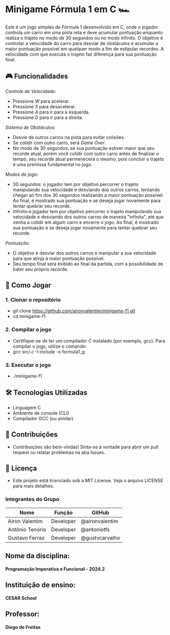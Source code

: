 # Minigame Fórmula 1 em C 🏎

Este é um jogo simples de Fórmula 1 desenvolvido em C, onde o jogador controla um carro em uma pista reta e deve acumular pontuação enquanto realiza o trajeto no modo de 30 segundos ou no modo infinito. O objetivo é controlar a velocidade do carro para desviar de obstáculos e acumular a maior pontuação possível em qualquer modo a fim de estipular recordes. A velocidade com que executa o trajeto faz diferença para sua pontuação final.

## 🎮 Funcionalidades

*Controle de Velocidade*: 
  - Pressione *W* para acelerar.
  - Pressione *S* para desacelerar.
  - Pressione *A* para ir para a esquerda.
  - Pressione *D* para ir para a direita.

*Sistema de Obstáculos*:
  - Desvie de outros carros na pista para evitar colisões.
  - Se colidir com outro carro, será *Game Over*.
  - No modo de 30 segundos, se sua pontuação estiver maior que seu recorde atual, porém você colidir com outro carro antes de finalizar o tempo, seu recorde atual permenecerá o mesmo, pois concluir o trajeto é uma premissa fundamental no jogo.

*Modos de jogo*:
  - 30 segundos: o jogador tem por objetivo percorrer o trajeto manipulando sua velocidade e desviando dos outros carros, tentando chegar ao fim dos 30 segundos realizando a maior pontuação possível. Ao final, é mostrado sua pontuação e se deseja jogar novamente para tentar quebrar seu recorde.
  - Infinito:o jogador tem por objetivo percorrer o trajeto manipulando sua velocidade e desviando dos outros carros de maneira "infinita", até que venha a colidir em algum carro e encerre o jogo. Ao final, é mostrado sua pontuação e se deseja jogar novamente para tentar quebrar seu recorde.

*Pontuação*:
  - O objetivo é desviar dos outros carros e manipular a sua velocidade para que atinja a maior pontuação possível.
  - Seu tempo final será exibido ao final da partida, com a possibilidade de bater seu próprio recorde.

## 🚀 Como Jogar

### 1. Clonar o repositório
- git clone https://github.com/aironvalentim/minigame-f1.git
- cd minigame-f1
  
### 2. Compilar o jogo
- Certifique-se de ter um compilador C instalado (por exemplo, gcc). Para compilar o jogo, utilize o comando:
- gcc src/.c -I include -o formula1_g

### 3. Executar o jogo
- ./minigame-f1

## 🛠 Tecnologias Utilizadas
- Linguagem C
- Ambiente de console (CLI)
- Compilador GCC (ou similar)


## 🤝 Contribuições
- Contribuições são bem-vindas! Sinta-se à vontade para abrir um pull request ou relatar problemas na aba Issues.

## 📄 Licença
- Este projeto está licenciado sob a MIT License. Veja o arquivo LICENSE para mais detalhes.

### Integrantes do Grupo

| Nome               | Função             | GitHub             |
|--------------------|--------------------|--------------------|
| Airon Valentim     | Developer          | @aironvalentim     |
| Antônio Tenório    | Developer          | @antoniotfs        |
| Gustavo Ferraz     | Developer          | @gustvcarvalho     |

## Nome da disciplina: 
#### Programação Imperativa e Funcional - 2024.2
## Instituição de ensino: 
#### CESAR School
## Professor:
#### Diego de Freitas
